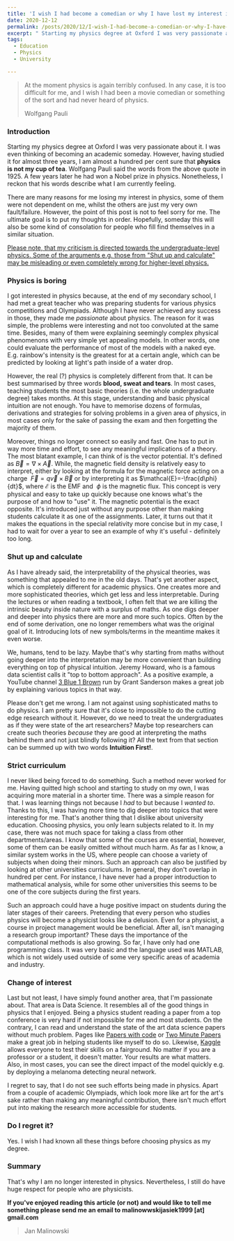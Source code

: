 ```yaml
---
title: 'I wish I had become a comedian or why I have lost my interest in physics.'
date: 2020-12-12
permalink: /posts/2020/12/I-wish-I-had-become-a-comedian-or-why-I-have-lost-my-interest-in-physics/
excerpt: " Starting my physics degree at Oxford I was very passionate about it. I was even thinking of becoming an academic someday. However, having studied it for almost three years, I am almost a hundred per cent sure that **physics is not my cup of tea**. "
tags:
  - Education
  - Physics
  - University

---
```


> At the moment physics is again terribly confused. In any case, it is too difficult for me, and I wish I had been a movie comedian or something of the sort and had never heard of physics.
>
> Wolfgang Pauli

### Introduction

Starting my physics degree at Oxford I was very passionate about it. I was even thinking of becoming an academic someday. However, having studied it for almost three years, I am almost a hundred per cent sure that **physics is not my cup of tea**. Wolfgang Pauli said the words from the above quote in 1925. A few years later he had won a Nobel prize in physics. Nonetheless, I reckon that his words describe what I am currently feeling.

There are many reasons for me losing my interest in physics, some of them were not dependent on me, whilst the others are just my very own fault/failure. However, the point of this post is not to feel sorry for me. The ultimate goal is to put my thoughts in order. Hopefully, someday this will also be some kind of consolation for people who fill find themselves in a similar situation.

<u>Please note, that my criticism is directed towards the undergraduate-level physics. Some of the arguments e.g. those from "Shut up and calculate" may be misleading or even completely wrong for higher-level physics.</u>

### Physics is boring

I got interested in physics because, at the end of my secondary school, I had met a great teacher who was preparing students for various physics competitions and Olympiads. Although I have never achieved any success in those, they made me *passionate* about physics. The reason for it was simple, the problems were interesting and not too convoluted at the same time. Besides, many of them were explaining seemingly complex physical phenomenons with very simple yet appealing models. In other words, one could evaluate the performance of most of the models with a naked eye. E.g. rainbow's intensity is the greatest for at a certain angle, which can be predicted by looking at light's path inside of a water drop.

However, the real (?) physics is completely different from that. It can be best summarised by three words **blood, sweat and tears**. In most cases, teaching students the most basic theories (i.e. the whole undergraduate degree) takes months. At this stage, understanding and basic physical intuition are not enough. You have to memorise dozens of formulas, derivations and strategies for solving problems in a given area of physics, in most cases only for the sake of passing the exam and then forgetting the majority of them.

Moreover, things no longer connect so easily and fast. One has to put in way more time and effort, to see any meaningful implications of a theory. The most blatant example, I can think of is the vector potential. It's defined as$\ \vec{B}=\nabla\times{\vec{A}}$. While, the magnetic field density is relatively easy to interpret, either by looking at the formula for the magnetic force acting on a charge $\ \vec{F}=q\vec{v}\times\vec{B}$ or by interpreting it as $\mathcal{E}=-\frac{d\phi}{dt}$, where$\ \mathcal{E}$ is the EMF and $\ \phi$ is the magnetic flux. This concept is very physical and easy to take up quickly because one knows what's the purpose of and how to "use" it. The magnetic potential is the exact opposite. It's introduced just without any purpose other than making students calculate it as one of the assignments. Later, it turns out that it makes the equations in the special relativity more concise but in my case, I had to wait for over a year to see an example of why it's useful - definitely too long.

### Shut up and calculate

As I have already said, the interpretability of the physical theories, was something that appealed to me in the old days. That's yet another aspect, which is completely different for academic physics. One creates more and more sophisticated theories, which get less and less interpretable. During the lectures or when reading a textbook, I often felt that we are killing the intrinsic beauty inside nature with a surplus of maths. As one digs deeper and deeper into physics there are more and more such topics. Often by the end of some derivation, one no longer remembers what was the original goal of it. Introducing lots of new symbols/terms in the meantime makes it even worse.

We, humans, tend to be lazy. Maybe that's why starting from maths without going deeper into the interpretation may be more convenient than building everything on top of physical intuition. Jeremy Howard, who is a famous data scientist calls it "top to bottom approach". As a positive example, a YouTube channel [3 Blue 1 Brown](https://www.youtube.com/channel/UCYO_jab_esuFRV4b17AJtAw) run by Grant Sanderson makes a great job by explaining various topics in that way. 

Please don't get me wrong. I am not against using sophisticated maths to do physics. I am pretty sure that it's close to impossible to do the cutting edge research without it. However, do we need to treat the undergraduates as if they were state of the art researchers? Maybe top researchers can create such theories *because* they are good at interpreting the maths behind them and not just blindly following it?  All the text from that section can be summed up with two words **Intuition First!**.

### Strict curriculum

I never liked being forced to do something. Such a method never worked for me.  Having quitted high school and starting to study on my own, I was acquiring more material in a shorter time. There was a simple reason for that. I was learning things not because I *had* to but because I *wanted to*. Thanks to this, I was having more time to dig deeper into topics that were interesting for me. That's another thing that I dislike about university education. Choosing physics, you only learn subjects related to it. In my case, there was not much space for taking a class from other departments/areas. I know that some of the courses are essential, however, some of them can be easily omitted without much harm. As far as I know, a similar system works in the US, where people can choose a variety of subjects when doing their minors. Such an approach can also be justified by looking at other universities curriculums. In general, they don't overlap in hundred per cent. For instance, I have never had a proper introduction to mathematical analysis, while for some other universities this seems to be one of the core subjects during the first years.

Such an approach could have a huge positive impact on students during the later stages of their careers. Pretending that every person who studies physics will become a physicist looks like a delusion. Even for a physicist, a course in project management would be beneficial. After all, isn't managing a research group important? 
These days the importance of the computational methods is also growing. So far, I have only had one programming class. It was very basic and the language used was MATLAB, which is not widely used outside of some very specific areas of academia and industry.

### Change of interest

Last but not least, I have simply found another area, that I'm passionate about. That area is Data Science. It resembles all of the good things in physics that I enjoyed. Being a physics student reading a paper from a top conference is very hard if not impossible for me and most students. On the contrary, I can read and understand the state of the art data science papers without much problem. Pages like [Papers with code](https://paperswithcode.com/) or [Two Minute Papers](https://www.youtube.com/user/keeroyz) make a great job in helping students like myself to do so. Likewise, [Kaggle](https://www.kaggle.com/) allows everyone to test their skills on a fairground. No matter if you are a professor or a student, it doesn't matter. Your results are what matters. Also, in most cases, you can see the direct impact of the model quickly e.g. by deploying a melanoma detecting neural network.

I regret to say, that I do not see such efforts being made in physics. Apart from a couple of academic Olympiads, which look more like art for the art's sake rather than making any meaningful contribution, there isn't much effort put into making the research more accessible for students.

### Do I regret it?

Yes. I wish I had known all these things before choosing physics as my degree.

### Summary

That's why I am no longer interested in physics. Nevertheless, I still do have huge respect for people who are physicists. 

**If you've enjoyed reading this article (or not) and would like to tell me something please send me an email to malinowwskijasiek1999 [at] gmail.com**

> Jan Malinowski 

